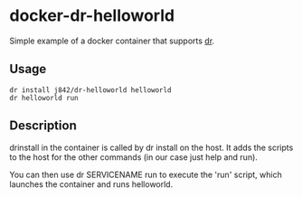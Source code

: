 # docker-dr-helloworld
Simple example of a docker container that supports [dr](https://github.com/j842/dr).

## Usage 

    dr install j842/dr-helloworld helloworld
    dr helloworld run

## Description

drinstall in the container is called by dr install on the host. It adds the scripts to the host for
the other commands (in our case just help and run).

You can then use 
    dr SERVICENAME run
to execute the 'run' script, which launches the container and runs helloworld.
